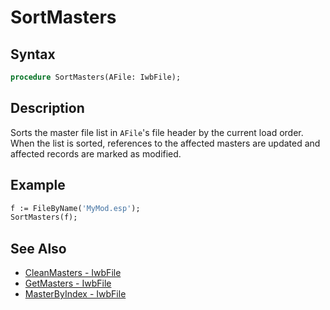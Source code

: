 # SortMasters

## Syntax

```pascal
procedure SortMasters(AFile: IwbFile);
```

## Description

Sorts the master file list in `AFile`'s file header by the current load order. When the list is sorted, references to the affected masters are updated and affected records are marked as modified.

## Example

```pascal
f := FileByName('MyMod.esp');
SortMasters(f);
```

## See Also

- [CleanMasters - IwbFile](IwbFile_CleanMasters.md)
- [GetMasters - IwbFile](IwbFile_GetMasters.md)
- [MasterByIndex - IwbFile](IwbFile_MasterByIndex.md)
